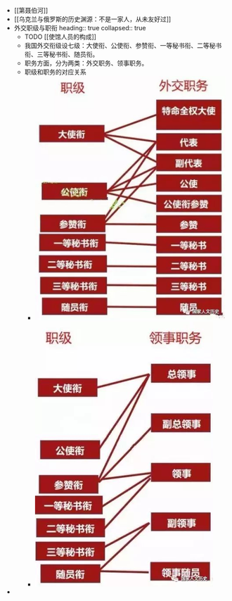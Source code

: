 - [[第聂伯河]]
- [[乌克兰与俄罗斯的历史渊源：不是一家人，从未友好过]]
- 外交职级与职衔
  heading:: true
  collapsed:: true
	- TODO [[使馆人员的构成]]
	- 我国外交衔级设七级：大使衔、公使衔、参赞衔、一等秘书衔、二等秘书衔、三等秘书衔、随员衔。
	- 职务方面，分为两类：外交职务、领事职务。
	- 职级和职务的对应关系
		- ![image.png](../assets/image_1647170607901_0.png)
		- ![image.png](../assets/image_1647170661382_0.png)
-